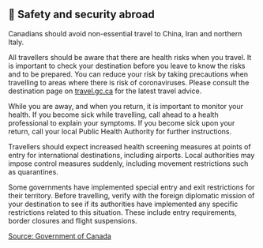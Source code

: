 ## 🛫 Safety and security abroad

Canadians should avoid non-essential travel to China, Iran and northern Italy.

All travellers should be aware that there are health risks when you travel. It is important to check your destination before you leave to know the risks and to be prepared. You can reduce your risk by taking precautions when travelling to areas where there is risk of coronaviruses. Please consult the destination page on [travel.gc.ca](http://travel.gc.ca/) for the latest travel advice.

While you are away, and when you return, it is important to monitor your health. If you become sick while travelling, call ahead to a health professional to explain your symptoms. If you become sick upon your return, call your local Public Health Authority for further instructions.

Travellers should expect increased health screening measures at points of entry for international destinations, including airports. Local authorities may impose control measures suddenly, including movement restrictions such as quarantines.

Some governments have implemented special entry and exit restrictions for their territory. Before travelling, verify with the foreign diplomatic mission of your destination to see if its authorities have implemented any specific restrictions related to this situation. These include entry requirements, border closures and flight suspensions.

[Source: Government of Canada](https://www.canada.ca/en/public-health/services/diseases/2019-novel-coronavirus-infection/latest-travel-health-advice.html)
